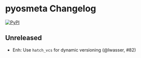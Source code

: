 # pyosmeta Changelog

[![PyPI](https://img.shields.io/pypi/v/pyosmeta.svg)](https://pypi.org/project/pyosmeta/)

## Unreleased
* Enh: Use `hatch_vcs` for dynamic versioning (@lwasser, #82)
